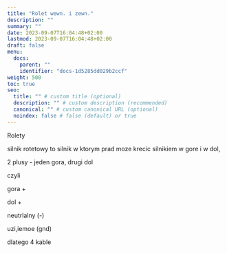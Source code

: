 ```yaml
---
title: "Rolet wewn. i zewn."
description: ""
summary: ""
date: 2023-09-07T16:04:48+02:00
lastmod: 2023-09-07T16:04:48+02:00
draft: false
menu:
  docs:
    parent: ""
    identifier: "docs-1d5285dd029b2ccf"
weight: 500
toc: true
seo:
  title: "" # custom title (optional)
  description: "" # custom description (recommended)
  canonical: "" # custom canonical URL (optional)
  noindex: false # false (default) or true
---
```


Rolety

silnik rotetowy to silnik w ktorym prad moze krecic silnikiem w gore i w dol,

2 plusy - jeden gora, drugi dol

czyli

gora +

dol +

neutrlalny (-)

uzi,iemoe (gnd)



dlatego 4 kable
